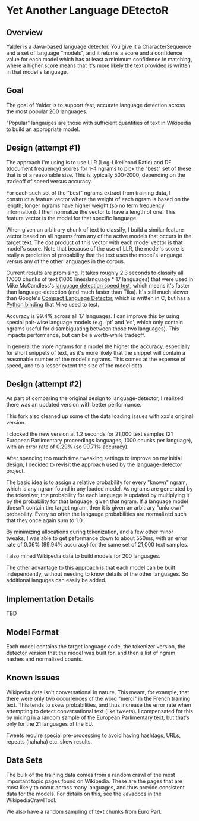 Yet Another Language DEtectoR
=============================

Overview
--------
Yalder is a Java-based language detector. You give it a CharacterSequence and a set of language "models", and it returns a score and a confidence value for each model which has at least a minimum confidence in matching, where a higher score means that it's more likely the text provided is written in that model's language.

Goal
----
The goal of Yalder is to support fast, accurate language detection across the most popular 200 languages.

"Popular" langauges are those with sufficient quantities of text in Wikipedia to build an appropriate model.

Design (attempt #1)
------
The approach I'm using is to use LLR (Log-Likelihood Ratio) and DF (document frequency) scores for 1-4 ngrams to pick the "best" set of these that is of a reasonable size. This is typically 500-2000, depending on the tradeoff of speed versus accuracy.

For each such set of the "best" ngrams extract from training data, I construct a feature vector where the weight of each ngram is based on the length; longer ngrams have higher weight (so no term frequency information). I then normalize the vector to have a length of one. This feature vector is the model for that specific language.

When given an arbitrary chunk of text to classify, I build a similar feature vector based on all ngrams from any of the active models that occurs in the target text. The dot product of this vector with each model vector is that model's score. Note that because of the use of LLR, the model's score is really a prediction of probability that the text uses the model's language versus any of the other languages in the corpus.

Current results are promising. It takes roughly 2.3 seconds to classify all 17000 chunks of text (1000 lines/language * 17 languages) that were used in Mike McCandless's [language detection speed test](http://blog.mikemccandless.com/2011/10/accuracy-and-performance-of-googles.html), which means it's faster than language-detection (and much faster than Tika). It's still much slower than Google's [Compact Language Detector](https://code.google.com/p/cld2/), which is written in C, but has a [Python binding](http://code.google.com/p/chromium-compact-language-detector) that Mike used to test.

Accuracy is 99.4% across all 17 languages. I can improve this by using special pair-wise language models (e.g. 'pt' and 'es', which only contain ngrams useful for disambiguating between those two languages). This impacts performance, but can be a worth-while tradeoff.

In general the more ngrams for a model the higher the accuracy, especially for short snippets of text, as it's more likely that the snippet will contain a reasonable number of the model's ngrams. This comes at the expense of speed, and to a lesser extent the size of the model data.

Design (attempt #2)
------
As part of comparing the original design to language-detector, I realized there was an updated version with better performance.

This fork also cleaned up some of the data loading issues with xxx's original version.

I clocked the new version at 1.2 seconds for 21,000 text samples (21 European Parlimentary proceedings languages, 1000 chunks per language), with an error rate of 0.29% (so 99.71% accuracy).

After spending too much time tweaking settings to improve on my initial design, I decided to revisit the approach used by the [language-detector](link) project.

The basic idea is to assign a relative probability for every "known" ngram, which is any ngram found in any loaded model. As ngrams are generated by the tokenizer, the probability for each language is updated by multiplying it by the probability for that language, given that ngram. If a language model doesn't contain the target ngram, then it is given an arbitrary "unknown" probability. Every so often the langauge probabilities are normalized such that they once again sum to 1.0.

By minimizing allocations during tokenization, and a few other minor tweaks, I was able to get peformance down to about 550ms, with an error rate of 0.06% (99.94% accuracy) for the same set of 21,000 text samples.

I also mined Wikipedia data to build models for 200 languages.

The other advantage to this approach is that each model can be built independently, without needing to know details of the other languages. So additional languges can easily be added.

Implementation Details
----------------------

TBD

Model Format
------------
Each model contains the target language code, the tokenizer version, the detector version that the model was built for, and then a list of ngram hashes and normalized counts.


Known Issues
------------

Wikipedia data isn't conversational in nature. This meant, for example, that there were only two occurrences of the word "merci" in the French training text. This tends to skew probabilities, and thus increase the error rate when attempting to detect conversational text (like tweets). I compensated for this by mixing in a random sample of the European Parlimentary text, but that's only for the 21 languages of the EU.

Tweets require special pre-processing to avoid having hashtags, URLs, repeats (hahaha) etc. skew results.

Data Sets
---------

The bulk of the training data comes from a random crawl of the most important topic pages found on Wikipedia. These are the pages that are most likely to occur across many languages, and thus provide consistent data for the models. For details on this, see the Javadocs in the WikipediaCrawlTool.

We also have a random sampling of text chunks from Euro Parl.

